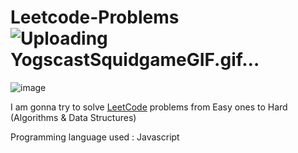 # Leetcode-Problems ![Uploading YogscastSquidgameGIF.gif…]()

![image](https://github.com/Imad-El-Jabouri/Leetcode-Problems/assets/74730508/7d3e9a2e-0719-4d5f-9751-684b35650c09)


I am gonna try to solve <a href="https://leetcode.com/problemset/algorithms/">LeetCode</a> problems from Easy ones to Hard (Algorithms & Data Structures)

Programming language used : Javascript
